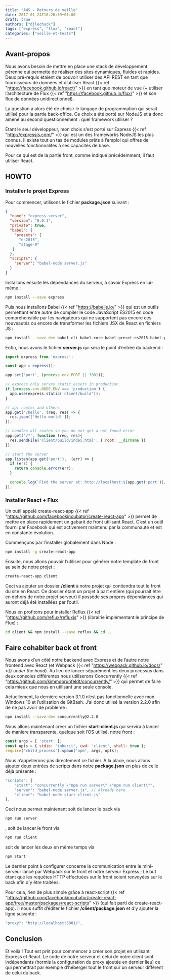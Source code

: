 ```yaml
---
title: "AWS - Retours de veille"
date: 2017-01-24T16:26:59+01:00
draft: true
authors: ["djlechuck"]
tags: ["express", "flux", "react"]
categories: ["veille-et-tests"]
---
```


## Avant-propos

Nous avons besoin de mettre en place une stack de développement pérenne qui
permette de réaliser des sites dynamiques, fluides et rapides. Deux pré-requis
étaient de pouvoir utiliser des API REST en tant que fournisseurs de données et
d’utiliser React {{< ref "https://facebook.github.io/react/" >}} en tant que
moteur de vue (+ utiliser l’architecture de Flux
{{< ref "https://facebook.github.io/flux/" >}} et son flux de données
unidirectionnel).

La question a alors été de choisir le langage de programmation qui serait
utilisé pour la partie back-office. Ce choix a été porté sur NodeJS et a donc
amené au second questionnement : quel framework utiliser ?

Étant le seul développeur, mon choix s’est porté sur Express
{{< ref "http://expressjs.com/" >}} qui est un des frameworks NodeJS les plus
connus. Il existe tout un tas de modules prêts à l’emploi qui offres de
nouvelles fonctionnalités à ses capacités de base.

Pour ce qui est de la partie front, comme indiqué précédemment, il faut
utiliser React.

## HOWTO

### Installer le projet Express

Pour commencer, utilisons le fichier **package.json** suivant :

```json
{
  "name": "express-server",
  "version": "0.0.1",
  "private": true,
  "babel": {
    "presets": [
      "es2015",
      "stage-0"
   ]
  },
  "scripts": {
    "server": "babel-node server.js"
  }
}
```

Installons ensuite les dépendances du serveur, à savoir Express en lui-même :

```bash
npm install --save express
```

Puis nous installons Babel {{< ref "https://babeljs.io/" >}} qui est un outils
permettant entre autre de compiler le code JavaScript ES2015 en code
compréhensible par les navigateurs qui ne supportent pas encore ces nouveautés
ou encore de transformer les fichiers JSX de React en fichiers JS :

```bash
npm install --save-dev babel-cli babel-core babel-preset-es2015 babel-preset-stage-0
```

Enfin, nous avons le fichier **server.js** qui sera le point d’entrée du
backend :

```js
import express from 'express';

const app = express();

app.set('port', (process.env.PORT || 3001));

// express only serves static assets in production
if (process.env.NODE_ENV === 'production') {
  app.use(express.static('client/build'));
}

// api routes and others
app.get('/hello', (req, res) => {
  res.json(['Hello world!']);
});

// handles all routes so you do not get a not found error
app.get('/*', function (req, res){
  res.sendFile('client/build/index.html', { root: __dirname })
});

// start the server
app.listen(app.get('port'),  (err) => {
  if (err) {
    return console.error(err);
  }

  console.log(`Find the server at: http://localhost:${app.get('port')}/`); // eslint-disable-line no-console
});
```

### Installer React + Flux

Un outil appelé create-react-app
{{< ref "https://github.com/facebookincubator/create-react-app" >}}
permet de mettre en place rapidement un gabarit de front utilisant React. C’est
un outil fourni par Facebook qui est activement maintenu par la communauté et
est en constante évolution.

Commençons par l’installer globalement dans Node :

```bash
npm install -g create-react-app
```

Ensuite, nous allons pouvoir l’utiliser pour générer notre template de front
au sein de notre projet :

```bash
create-react-app client
```

Ceci va ajouter un dossier **/client** à notre projet qui contiendra tout le
front du site en React. Ce dossier étant un projet à part entière (qui pourrait
être en dehors de notre projet serveur) il possède ses propres dépendances qui
auront déjà été installées par l’outil.

Nous en profitons pour installer Reflux
{{< ref "https://github.com/reflux/refluxjs" >}} (librairie implémentant le
principe de Flux) :

```bash
cd client && npm install --save reflux && cd ..
```

## Faire cohabiter back et front

Nous avons d’un côté notre backend avec Express et de l’autre notre frontend
avec React (et Webpack {{< ref "https://webpack.github.io/docs/" >}}
_under the hood_). Au lieu de lancer séparément les deux processus dans
deux consoles différentes nous utiliserons Concurrently
{{< ref "https://github.com/kimmobrunfeldt/concurrently/" >}} qui permet de
faire cela mieux que nous en utilisant une seule console.

Actuellement, la dernière version 3.1.0 n’est pas fonctionnelle avec mon
Windows 10 et l’utilisation de GitBash. J’ai donc utilisé la version 2.2.0
afin de ne pas avoir de problème :

```bash
npm install --save-dev concurrently@2.2.0
```

Nous allons maintenant créer un fichier **start-client.js** qui servira à
lancer de manière transparente, quelque soit l’OS utilisé, notre front :

```js
const args = [ 'start' ];
const opts = { stdio: 'inherit', cwd: 'client', shell: true };
require('child_process').spawn('npm', args, opts);
```

Nous n’appellerons pas directement ce fichier. À la place, nous allons ajouter
deux entrées de scripts dans notre **package.json** en plus de celle déjà
présente :

```js
"scripts": {
    "start": "concurrently \"npm run server\" \"npm run client\"",
    "server": "babel-node server.js", // Already here
    "client": "babel-node start-client.js"
},
```

Ceci nous permet maintenant soit de lancer le back via

```bash
npm run server
```

, soit de lancer le front via

```bash
npm run client
```

soit de lancer les deux en même temps via

```bash
npm start
```

Le dernier point à configurer concerne la communication entre le mini-serveur
lancé par Webpack sur le front et notre serveur Express ; Le but étant que les
requêtes HTTP effectuées sur le front soient renvoyées sur le back afin d’y
être traitées.

Pour cela, rien de plus simple grâce à react-script
{{< ref "https://github.com/facebookincubator/create-react-app/tree/master/packages/react-scripts" >}}
(qui fait parti de create-react-app). Il nous suffit d’éditer le fichier
**/client/package.json** et d’y ajouter la ligne suivante :

```js
"proxy": "http://localhost:3001/",
```

## Conclusion

Et voilà ! Tout est prêt pour commencer à créer son projet en utilisant Express
et React. Le code de notre serveur et celui de notre client sont indépendants
(hormis la configuration du proxy ajoutée en dernier lieu) ce qui permettrait
par exemple d’héberger tout le front sur un serveur différent de celui du back.
